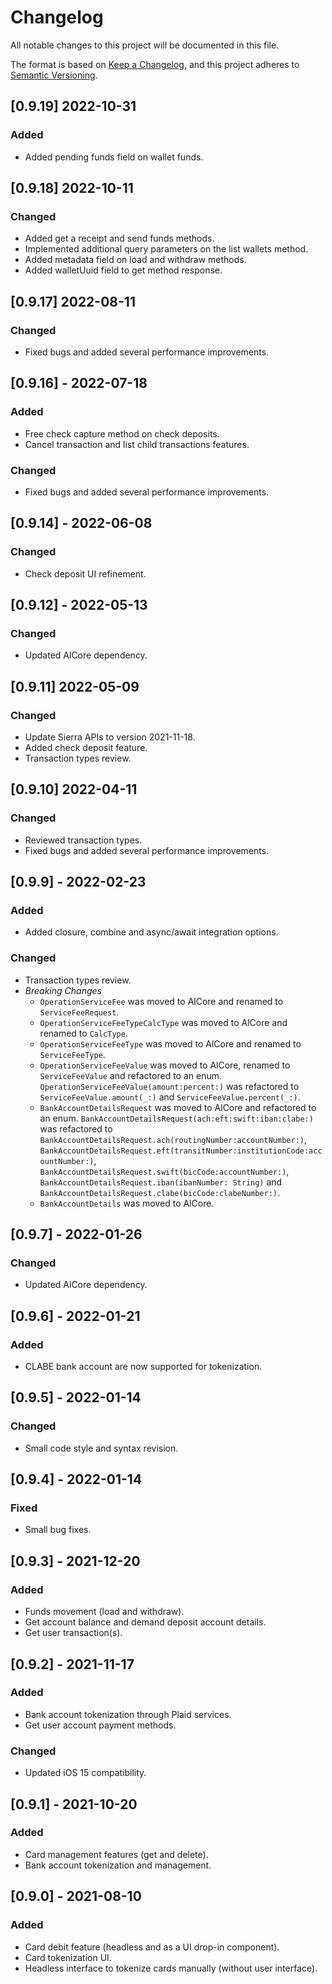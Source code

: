 # Changelog
All notable changes to this project will be documented in this file.

The format is based on [Keep a Changelog](https://keepachangelog.com/en/1.0.0/),
and this project adheres to [Semantic Versioning](https://semver.org/spec/v2.0.0.html).

## [0.9.19] 2022-10-31

### Added
- Added pending funds field on wallet funds.


## [0.9.18] 2022-10-11

### Changed
- Added get a receipt and send funds methods.
- Implemented additional query parameters on the list wallets method.
- Added metadata field on load and withdraw methods.
- Added walletUuid field to get method response.


## [0.9.17] 2022-08-11

### Changed
- Fixed bugs and added several performance improvements.


## [0.9.16] - 2022-07-18

### Added
- Free check capture method on check deposits.
- Cancel transaction and list child transactions features.

### Changed
- Fixed bugs and added several performance improvements.


## [0.9.14] - 2022-06-08

### Changed
- Check deposit UI refinement.


## [0.9.12] - 2022-05-13

### Changed
- Updated AlCore dependency.

## [0.9.11] 2022-05-09

### Changed
- Update Sierra APIs to version 2021-11-18.
- Added check deposit feature.
- Transaction types review.


## [0.9.10] 2022-04-11

### Changed
- Reviewed transaction types.
- Fixed bugs and added several performance improvements.


## [0.9.9] - 2022-02-23

### Added
- Added closure, combine and async/await integration options.

### Changed
- Transaction types review.
- *Breaking Changes*
    - `OperationServiceFee` was moved to AlCore and renamed to `ServiceFeeRequest`.
    - `OperationServiceFeeTypeCalcType` was moved to AlCore and renamed to `CalcType`.
    - `OperationServiceFeeType` was moved to AlCore and renamed to `ServiceFeeType`.
    - `OperationServiceFeeValue` was moved to AlCore, renamed to `ServiceFeeValue` and refactored to an enum. `OperationServiceFeeValue(amount:percent:)` was refactored to `ServiceFeeValue.amount(_:)` and `ServiceFeeValue.percent(_:)`.
    - `BankAccountDetailsRequest` was moved to AlCore and refactored to an enum. `BankAccountDetailsRequest(ach:eft:swift:iban:clabe:)` was refactored to `BankAccountDetailsRequest.ach(routingNumber:accountNumber:)`, `BankAccountDetailsRequest.eft(transitNumber:institutionCode:accountNumber:)`, `BankAccountDetailsRequest.swift(bicCode:accountNumber:)`, `BankAccountDetailsRequest.iban(ibanNumber: String)` and `BankAccountDetailsRequest.clabe(bicCode:clabeNumber:)`.
    - `BankAccountDetails` was moved to AlCore.


## [0.9.7] - 2022-01-26

### Changed
- Updated AlCore dependency.


## [0.9.6] - 2022-01-21

### Added
- CLABE bank account are now supported for tokenization.


## [0.9.5] - 2022-01-14

### Changed
- Small code style and syntax revision.


## [0.9.4] - 2022-01-14

### Fixed
- Small bug fixes.


## [0.9.3] - 2021-12-20

### Added
- Funds movement (load and withdraw).
- Get account balance and demand deposit account details.
- Get user transaction(s).


## [0.9.2] - 2021-11-17

### Added
- Bank account tokenization through Plaid services.
- Get user account payment methods.

### Changed
- Updated iOS 15 compatibility.


## [0.9.1] - 2021-10-20

### Added
- Card management features (get and delete).
- Bank account tokenization and management.


## [0.9.0] - 2021-08-10

### Added
- Card debit feature (headless and as a UI drop-in component).
- Card tokenization UI.
- Headless interface to tokenize cards manually (without user interface).
